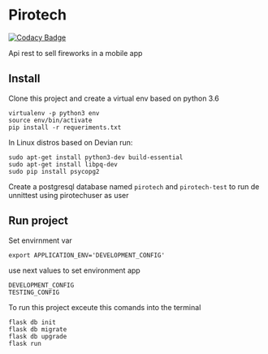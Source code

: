 # Pirotech

[![Codacy Badge](https://api.codacy.com/project/badge/Grade/c15fd8acb6344cccbdf9988a899ad086)](https://www.codacy.com/manual/leonardoalonsososa/Pirotech?utm_source=github.com&amp;utm_medium=referral&amp;utm_content=leonardoAlonso/Pirotech&amp;utm_campaign=Badge_Grade)

Api rest to sell fireworks in a mobile app

## Install 
Clone this project and create a virtual env based on python 3.6
```
virtualenv -p python3 env
source env/bin/activate
pip install -r requeriments.txt
```
In Linux distros based on Devian run:
```
sudo apt-get install python3-dev build-essential
sudo apt-get install libpq-dev
sudo pip install psycopg2
```

Create a postgresql database named `pirotech` and `pirotech-test` to run de unnittest
using pirotechuser as user

## Run project

Set envirnment var
```
export APPLICATION_ENV='DEVELOPMENT_CONFIG'
```
use next values to set environment app

```
DEVELOPMENT_CONFIG
TESTING_CONFIG
```

To run this project exceute this comands into the terminal
```
flask db init
flask db migrate
flask db upgrade
flask run
```
